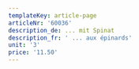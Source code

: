 ```yaml
---
templateKey: article-page
articleNr: '60036'
description_de: ... mit Spinat
description_fr: ' ... aux épinards'
unit: '3'
price: '11.50'
---
```



